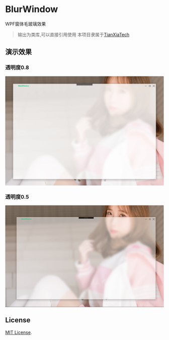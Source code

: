 # BlurWindow
WPF窗体毛玻璃效果

> 输出为类库,可以直接引用使用
> 本项目隶属于[TianXiaTech](https://github.com/TianXiaTech)

## 演示效果

### 透明度0.8
<p align="center">
 <img align="center" alt="start up" src="ScreenShots/1.png" />
</p>

### 透明度0.5
<p align="center">
 <img align="center" alt="start up" src="ScreenShots/2.png" />
</p>


## License

[MIT License](LICENSE).


